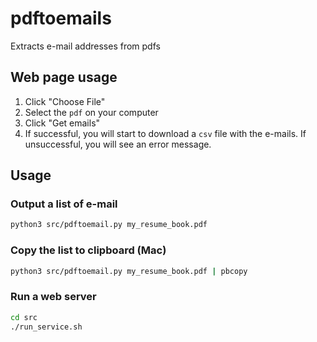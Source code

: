 # pdftoemails

Extracts e-mail addresses from pdfs

## Web page usage

1. Click "Choose File"
2. Select the `pdf` on your computer
3. Click "Get emails"
4. If successful, you will start to download a `csv` file with the e-mails. If unsuccessful, you will see an error message.

## Usage

### Output a list of e-mail

```sh
python3 src/pdftoemail.py my_resume_book.pdf
```

### Copy the list to clipboard (Mac)

```sh
python3 src/pdftoemail.py my_resume_book.pdf | pbcopy
```

### Run a web server

```sh
cd src
./run_service.sh
```
